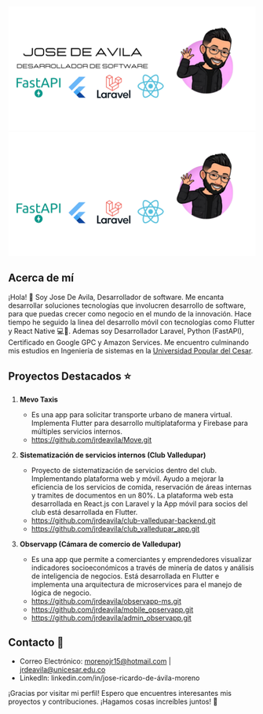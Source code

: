 <div id="imageContainer">
  <img id="lightImage" src="assets/Banner Prewiew Light.png" alt="Imagen para el tema claro">
  <img id="darkImage" src="assets/Banner Prewiew Dark.png" alt="Imagen para el tema oscuro">
</div>

<script>
  const isDarkMode = window.matchMedia && window.matchMedia('(prefers-color-scheme: dark)').matches;

  const imageContainer = document.getElementById('imageContainer');
  const lightImage = document.getElementById('lightImage');
  const darkImage = document.getElementById('darkImage');

  if (isDarkMode) {
    // Mostrar imagen oscura
    lightImage.style.display = 'none';
    darkImage.style.display = 'block';
  } else {
    // Mostrar imagen clara
    lightImage.style.display = 'block';
    darkImage.style.display = 'none';
  }
</script>


## Acerca de mí
¡Hola! 👋 Soy Jose De Avila, Desarrollador de software. Me encanta desarrollar soluciones tecnologías que involucren desarrollo de software, para que puedas crecer como negocio en el mundo de la innovación.
Hace tiempo he seguido la linea del desarrollo móvil con tecnologías como Flutter y React Native 💻📱. Ademas soy Desarrollador Laravel, Python (FastAPI), Certificado en Google GPC y Amazon Services.
Me encuentro culminando mis estudios en Ingeniería de sistemas en la [Universidad Popular del Cesar](https://www.unicesar.edu.co).

## Proyectos Destacados ⭐
1. **Mevo Taxis**
   - Es una app para solicitar transporte urbano de manera virtual. Implementa Flutter para desarrollo multiplataforma y Firebase para múltiples servicios internos.
   - https://github.com/jrdeavila/Move.git

2. **Sistematización de servicios internos (Club Valledupar)**
   - Proyecto de sistematización de servicios dentro del club. Implementando plataforma web y móvil. Ayudo a mejorar la eficiencia de los servicios de comida, reservación de áreas internas y tramites de documentos en un 80%. La plataforma web esta desarrollada en React.js con Laravel y la App móvil para socios del club está desarrollada en Flutter.
   - https://github.com/jrdeavila/club-valledupar-backend.git
   - https://github.com/jrdeavila/club_valledupar_app.git

3. **Observapp (Cámara de comercio de Valledupar)**
   - Es una app que permite a comerciantes y emprendedores visualizar indicadores socioeconómicos a través de minería de datos y análisis de inteligencia de negocios. Está desarrollada en Flutter e implementa una arquitectura de microservices para el manejo de lógica de negocio.
   - https://github.com/jrdeavila/observapp-ms.git
   - https://github.com/jrdeavila/mobile_opservapp.git
   - https://github.com/jrdeavila/admin_observapp.git



## Contacto 🔗
- Correo Electrónico: morenojr15@hotmail.com | jrdeavila@unicesar.edu.co
- LinkedIn: linkedin.com/in/jose-ricardo-de-ávila-moreno


¡Gracias por visitar mi perfil! Espero que encuentres interesantes mis proyectos y contribuciones. ¡Hagamos cosas increíbles juntos! 🚀
